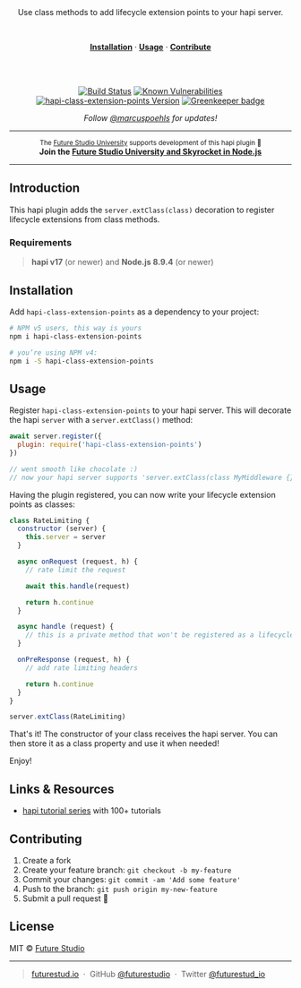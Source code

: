 <div align="center">
  <br/>
  <br/>
  <p>
    Use class methods to add lifecycle extension points to your hapi server.
  </p>
  <br/>
  <p>
    <a href="#installation"><strong>Installation</strong></a> ·
    <a href="#usage"><strong>Usage</strong></a> ·
    <a href="#contributing"><strong>Contribute</strong></a>
  </p>
  <br/>
  <br/>
  <p>
    <a href="https://travis-ci.com/futurestudio/hapi-class-extension-points"><img src="https://travis-ci.com/futurestudio/hapi-class-extension-points.svg?branch=master" alt="Build Status" data-canonical-src="https://travis-ci.com/futurestudio/hapi-class-extension-points.svg?branch=master" style="max-width:100%;"></a>
    <a href="https://snyk.io/test/github/futurestudio/hapi-class-extension-points"><img src="https://snyk.io/test/github/futurestudio/hapi-class-extension-points/badge.svg" alt="Known Vulnerabilities" data-canonical-src="https://snyk.io/test/github/futurestudio/hapi-class-extension-points" style="max-width:100%;"></a>
    <a href="https://www.npmjs.com/package/hapi-class-extension-points"><img src="https://img.shields.io/npm/v/hapi-class-extension-points.svg" alt="hapi-class-extension-points Version" data-canonical-src="https://img.shields.io/npm/v/hapi-class-extension-points.svg" style="max-width:100%;"></a>
    <a href="https://greenkeeper.io/" rel="nofollow"><img src="https://badges.greenkeeper.io/futurestudio/hapi-class-extension-points.svg" alt="Greenkeeper badge" data-canonical-src="https://badges.greenkeeper.io/futurestudio/hapi-class-extension-points.svg" style="max-width:100%;"></a>
  </p>
  <p>
    <em>Follow <a href="http://twitter.com/marcuspoehls">@marcuspoehls</a> for updates!</em>
  </p>
</div>

------

<p align="center"><sup>The <a href="https://futurestud.io">Future Studio University</a> supports development of this hapi plugin 🚀</sup>
<br><b>
Join the <a href="https://futurestud.io/university">Future Studio University and Skyrocket in Node.js</a></b>
</p>

------


## Introduction
This hapi plugin adds the `server.extClass(class)` decoration to register lifecycle extensions from class methods.


### Requirements
> **hapi v17** (or newer) and **Node.js 8.9.4** (or newer)


## Installation
Add `hapi-class-extension-points` as a dependency to your project:

```bash
# NPM v5 users, this way is yours
npm i hapi-class-extension-points

# you’re using NPM v4:
npm i -S hapi-class-extension-points
```


## Usage
Register `hapi-class-extension-points` to your hapi server. This will decorate the hapi `server` with a `server.extClass()` method:

```js
await server.register({
  plugin: require('hapi-class-extension-points')
})

// went smooth like chocolate :)
// now your hapi server supports 'server.extClass(class MyMiddleware {})'
```

Having the plugin registered, you can now write your lifecycle extension points as classes:

```js
class RateLimiting {
  constructor (server) {
    this.server = server
  }

  async onRequest (request, h) {
    // rate limit the request

    await this.handle(request)

    return h.continue
  }

  async handle (request) {
    // this is a private method that won't be registered as a lifecycle extension
  }

  onPreResponse (request, h) {
    // add rate limiting headers

    return h.continue
  }
}

server.extClass(RateLimiting)
```

That's it! The constructor of your class receives the hapi server. You can then store it as a class property and use it when needed!

Enjoy!


## Links & Resources

- [hapi tutorial series](https://futurestud.io/tutorials/hapi-get-your-server-up-and-running) with 100+ tutorials


## Contributing

1.  Create a fork
2.  Create your feature branch: `git checkout -b my-feature`
3.  Commit your changes: `git commit -am 'Add some feature'`
4.  Push to the branch: `git push origin my-new-feature`
5.  Submit a pull request 🚀


## License

MIT © [Future Studio](https://futurestud.io)

---

> [futurestud.io](https://futurestud.io) &nbsp;&middot;&nbsp;
> GitHub [@futurestudio](https://github.com/futurestudio/) &nbsp;&middot;&nbsp;
> Twitter [@futurestud_io](https://twitter.com/futurestud_io)
